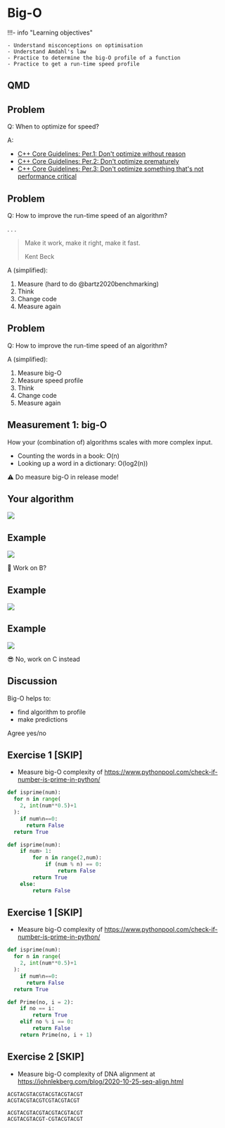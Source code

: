 # Big-O

!!!- info "Learning objectives"

    - Understand misconceptions on optimisation
    - Understand Amdahl's law
    - Practice to determine the big-O profile of a function
    - Practice to get a run-time speed profile

## QMD

## Problem

Q: When to optimize for speed?

A:

- [C++ Core Guidelines: Per.1: Don't optimize without reason](https://isocpp.github.io/CppCoreGuidelines/CppCoreGuidelines#Rper-reason)
- [C++ Core Guidelines: Per.2: Don't optimize prematurely](https://isocpp.github.io/CppCoreGuidelines/CppCoreGuidelines#per2-dont-optimize-prematurely)
- [C++ Core Guidelines: Per.3: Don't optimize something that's not performance critical](https://isocpp.github.io/CppCoreGuidelines/CppCoreGuidelines#per3-dont-optimize-something-thats-not-performance-critical)

## Problem

Q: How to improve the run-time speed of an algorithm?

. . .

> Make it work, make it right, make it fast.
>
> Kent Beck

A (simplified):

1. Measure (hard to do @bartz2020benchmarking)
2. Think
3. Change code
4. Measure again

## Problem

Q: How to improve the run-time speed of an algorithm?

A (simplified):

1. Measure big-O
2. Measure speed profile
3. Think
4. Change code
5. Measure again

## Measurement 1: big-O

How your (combination of) algorithms scales with more complex input.

- Counting the words in a book: O(n)
- Looking up a word in a dictionary: O(log2(n))

:warning: Do measure big-O in release mode!

## Your algorithm

![](many_scatter_plots.png)

## Example

![](big_o_100.png)

:monocle_face: Work on B?

## Example

![](big_o_500.png)

## Example

![](big_o_2000.png)

:sunglasses: No, work on C instead

## Discussion

Big-O helps to:

- find algorithm to profile
- make predictions

Agree yes/no

## Exercise 1 \[SKIP\]

- Measure big-O complexity of <https://www.pythonpool.com/check-if-number-is-prime-in-python/>

```python
def isprime(num):
  for n in range(
    2, int(num**0.5)+1
  ):
    if num%n==0:
      return False
  return True
```

```python
def isprime(num):
    if num> 1:
        for n in range(2,num):
            if (num % n) == 0:
                return False
        return True
    else:
        return False
```

## Exercise 1 [SKIP]

- Measure big-O complexity of <https://www.pythonpool.com/check-if-number-is-prime-in-python/>


```python
def isprime(num):
  for n in range(
    2, int(num**0.5)+1
  ):
    if num%n==0:
      return False
  return True
```

```python
def Prime(no, i = 2):
    if no == i:
        return True
    elif no % i == 0:
        return False
    return Prime(no, i + 1)
```

## Exercise 2 [SKIP]

- Measure big-O complexity of DNA alignment at <https://johnlekberg.com/blog/2020-10-25-seq-align.html>

```
ACGTACGTACGTACGTACGTACGT
ACGTACGTACGTCGTACGTACGT
```

```
ACGTACGTACGTACGTACGTACGT
ACGTACGTACGT-CGTACGTACGT
```
